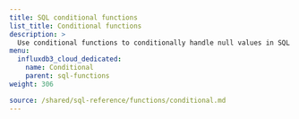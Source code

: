 ```yaml
---
title: SQL conditional functions
list_title: Conditional functions
description: >
  Use conditional functions to conditionally handle null values in SQL queries.
menu:
  influxdb3_cloud_dedicated:
    name: Conditional
    parent: sql-functions    
weight: 306

source: /shared/sql-reference/functions/conditional.md
---
```


<!-- 
The content of this page is at
// SOURCE content/shared/sql-reference/functions/conditional.md
-->
